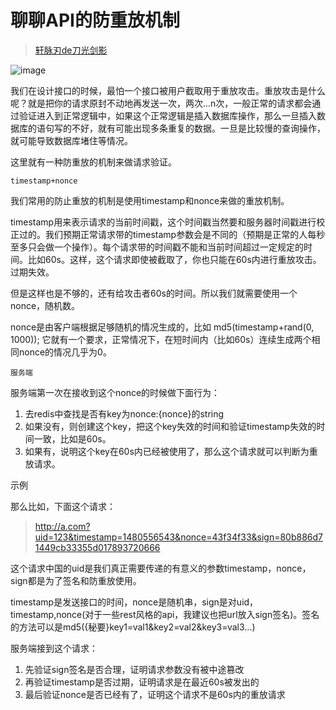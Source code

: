 # 聊聊API的防重放机制

> [轩脉刃de刀光剑影](http://www.cnblogs.com/yjf512/p/6590890.html)

![image](https://timgsa.baidu.com/timg?image&quality=80&size=b9999_10000&sec=1496231102897&di=23c22fa03ce86a59ab475bfb67aa5ba7&imgtype=0&src=http%3A%2F%2Fpic.92to.com%2F2c%2F201610%2F10%2F20151019095156365.png)

我们在设计接口的时候，最怕一个接口被用户截取用于重放攻击。重放攻击是什么呢？就是把你的请求原封不动地再发送一次，两次...n次，一般正常的请求都会通过验证进入到正常逻辑中，如果这个正常逻辑是插入数据库操作，那么一旦插入数据库的语句写的不好，就有可能出现多条重复的数据。一旦是比较慢的查询操作，就可能导致数据库堵住等情况。

这里就有一种防重放的机制来做请求验证。

`timestamp+nonce`

我们常用的防止重放的机制是使用timestamp和nonce来做的重放机制。

timestamp用来表示请求的当前时间戳，这个时间戳当然要和服务器时间戳进行校正过的。我们预期正常请求带的timestamp参数会是不同的（预期是正常的人每秒至多只会做一个操作）。每个请求带的时间戳不能和当前时间超过一定规定的时间。比如60s。这样，这个请求即使被截取了，你也只能在60s内进行重放攻击。过期失效。

但是这样也是不够的，还有给攻击者60s的时间。所以我们就需要使用一个nonce，随机数。

nonce是由客户端根据足够随机的情况生成的，比如 md5(timestamp+rand(0, 1000)); 它就有一个要求，正常情况下，在短时间内（比如60s）连续生成两个相同nonce的情况几乎为0。

`服务端`

服务端第一次在接收到这个nonce的时候做下面行为：
1. 去redis中查找是否有key为nonce:{nonce}的string
2. 如果没有，则创建这个key，把这个key失效的时间和验证timestamp失效的时间一致，比如是60s。
3. 如果有，说明这个key在60s内已经被使用了，那么这个请求就可以判断为重放请求。

示例

那么比如，下面这个请求：
> http://a.com?uid=123&timestamp=1480556543&nonce=43f34f33&sign=80b886d71449cb33355d017893720666

这个请求中国的uid是我们真正需要传递的有意义的参数timestamp，nonce，sign都是为了签名和防重放使用。

timestamp是发送接口的时间，nonce是随机串，sign是对uid，timestamp,nonce(对于一些rest风格的api，我建议也把url放入sign签名)。签名的方法可以是md5({秘要}key1=val1&key2=val2&key3=val3...)

服务端接到这个请求：

1. 先验证sign签名是否合理，证明请求参数没有被中途篡改
2. 再验证timestamp是否过期，证明请求是在最近60s被发出的
3. 最后验证nonce是否已经有了，证明这个请求不是60s内的重放请求